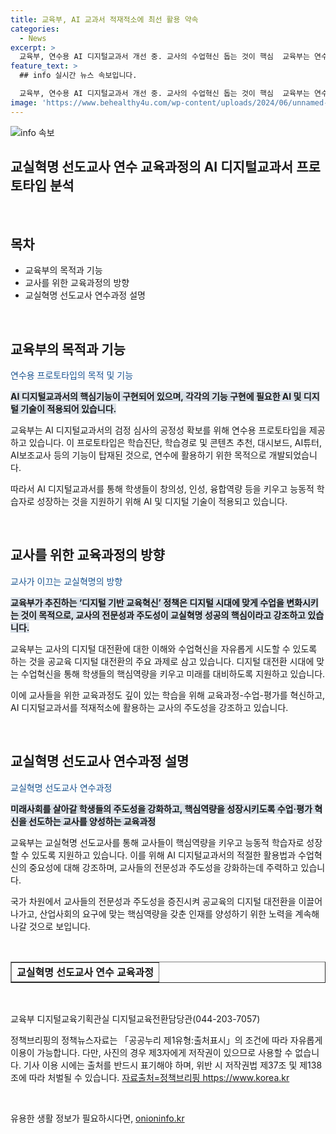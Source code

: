 ```yaml
---
title: 교육부, AI 교과서 적재적소에 최선 활용 약속
categories:
  - News
excerpt: >
  교육부, 연수용 AI 디지털교과서 개선 중. 교사의 수업혁신 돕는 것이 핵심  교육부는 연수용 AI 디지털교과서의 부족함을 인정하고, 교사들의 수업혁신을 돕기 위해 노력 중이다. 디지털 대전환 시대에 맞는 수업 혁신을 통해 학생들의 핵심역량을 키우고 창의성을 높이는 것이 교육부의 목표이며, 교사의 전문성과 주도성이 교실혁명의 핵심이라고 강조하고 있다. (150자)
feature_text: >
  ## info 실시간 뉴스 속보입니다.

  교육부, 연수용 AI 디지털교과서 개선 중. 교사의 수업혁신 돕는 것이 핵심  교육부는 연수용 AI 디지털교과서의 부족함을 인정하고, 교사들의 수업혁신을 돕기 위해 노력 중이다. 디지털 대전환 시대에 맞는 수업 혁신을 통해 학생들의 핵심역량을 키우고 창의성을 높이는 것이 교육부의 목표이며, 교사의 전문성과 주도성이 교실혁명의 핵심이라고 강조하고 있다. (150자)
image: 'https://www.behealthy4u.com/wp-content/uploads/2024/06/unnamed-file.png'
---
```


<p><img src="https://www.behealthy4u.com/wp-content/uploads/2024/06/unnamed-file.png" alt="info 속보" /></p>

<h2>교실혁명 선도교사 연수 교육과정의 AI 디지털교과서 프로토타입 분석</h2>

<p data-ke-size="size16">&nbsp;</p>

<h2 data-ke-size="size26">목차</h2>

<ul>
    <li>교육부의 목적과 기능</li>
    <li>교사를 위한 교육과정의 방향</li>
    <li>교실혁명 선도교사 연수과정 설명</li>
</ul>

<p data-ke-size="size16">&nbsp;</p>

<h2 data-ke-size="size24">교육부의 목적과 기능</h2>

<p><span style="color: #1a5490;">연수용 프로토타입의 목적 및 기능</span></p>

<p><b><span style="background-color: #21538527;">AI 디지털교과서의 핵심기능이 구현되어 있으며, 각각의 기능 구현에 필요한 AI 및 디지털 기술이 적용되어 있습니다.</span></b></p>

<p>교육부는 AI 디지털교과서의 검정 심사의 공정성 확보를 위해 연수용 프로토타입을 제공하고 있습니다. 이 프로토타입은 학습진단, 학습경로 및 콘텐츠 추천, 대시보드, AI튜터, AI보조교사 등의 기능이 탑재된 것으로, 연수에 활용하기 위한 목적으로 개발되었습니다.</p>

<p>따라서 AI 디지털교과서를 통해 학생들이 창의성, 인성, 융합역량 등을 키우고 능동적 학습자로 성장하는 것을 지원하기 위해 AI 및 디지털 기술이 적용되고 있습니다.</p>

<p data-ke-size="size16">&nbsp;</p>

<h2 data-ke-size="size24">교사를 위한 교육과정의 방향</h2>

<p><span style="color: #1a5490;">교사가 이끄는 교실혁명의 방향</span></p>

<p><b><span style="background-color: #21538527;">교육부가 추진하는 ‘디지털 기반 교육혁신’ 정책은 디지털 시대에 맞게 수업을 변화시키는 것이 목적으로, 교사의 전문성과 주도성이 교실혁명 성공의 핵심이라고 강조하고 있습니다.</span></b></p>

<p>교육부는 교사의 디지털 대전환에 대한 이해와 수업혁신을 자유롭게 시도할 수 있도록 하는 것을 공교육 디지털 대전환의 주요 과제로 삼고 있습니다. 디지털 대전환 시대에 맞는 수업혁신을 통해 학생들의 핵심역량을 키우고 미래를 대비하도록 지원하고 있습니다.</p>

<p>이에 교사들을 위한 교육과정도 깊이 있는 학습을 위해 교육과정-수업-평가를 혁신하고, AI 디지털교과서를 적재적소에 활용하는 교사의 주도성을 강조하고 있습니다.</p>

<p data-ke-size="size16">&nbsp;</p>

<h2 data-ke-size="size24">교실혁명 선도교사 연수과정 설명</h2>

<p><span style="color: #1a5490;">교실혁명 선도교사 연수과정</span></p>

<p><b><span style="background-color: #21538527;">미래사회를 살아갈 학생들의 주도성을 강화하고, 핵심역량을 성장시키도록 수업·평가 혁신을 선도하는 교사를 양성하는 교육과정</span></b></p>

<p>교육부는 교실혁명 선도교사를 통해 교사들이 핵심역량을 키우고 능동적 학습자로 성장할 수 있도록 지원하고 있습니다. 이를 위해 AI 디지털교과서의 적절한 활용법과 수업혁신의 중요성에 대해 강조하며, 교사들의 전문성과 주도성을 강화하는데 주력하고 있습니다.</p>

<p>국가 차원에서 교사들의 전문성과 주도성을 증진시켜 공교육의 디지털 대전환을 이끌어나가고, 산업사회의 요구에 맞는 핵심역량을 갖춘 인재를 양성하기 위한 노력을 계속해 나갈 것으로 보입니다.</p>

<p data-ke-size="size16">&nbsp;</p>

<table style="width: 100%;" border="1">
    <tbody>
        <tr>
            <td style="text-align: center; height: 17px;"><b>교실혁명 선도교사 연수 교육과정</b></td>
        </tr>
    </tbody>
</table>

<p data-ke-size="size16">&nbsp;</p>

<p>교육부 디지털교육기획관실 디지털교육전환담당관(044-203-7057)</p>

<p>정책브리핑의 정책뉴스자료는 「공공누리 제1유형:출처표시」의 조건에 따라 자유롭게 이용이 가능합니다. 다만, 사진의 경우 제3자에게 저작권이 있으므로 사용할 수 없습니다. 기사 이용 시에는 출처를 반드시 표기해야 하며, 위반 시 저작권법 제37조 및 제138조에 따라 처벌될 수 있습니다. <span><a href="https://https://www.korea.kr/news/policyNewsView.do?newsId=156421132" target="_blank" rel="noopener">자료출처=정책브리핑 https://www.korea.kr</a></span></p>

<p data-ke-size="size16">&nbsp;</p>
유용한 생활 정보가 필요하시다면, <a href="https://onioninfo.kr" rel="dofollow">onioninfo.kr</a>


